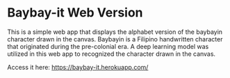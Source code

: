 # Baybay-it Web Version

This is a simple web app that displays the alphabet version of the baybayin character drawn in the canvas.
Baybayin is a Filipino handwritten character that originated during the pre-colonial era.
A deep learning model was utilized in this web app to recognized the character drawn in the canvas.

Access it here:
https://baybay-it.herokuapp.com/
